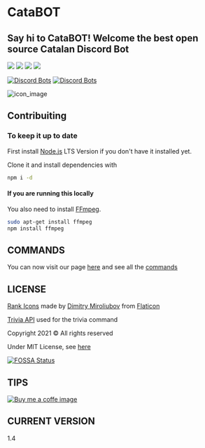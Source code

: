 # CataBOT

## Say hi to CataBOT! Welcome the best open source Catalan Discord Bot

![ ](https://img.shields.io/github/repo-size/CatalaHD/CataBot)
![ ](https://img.shields.io/github/issues/CatalaHD/CataBot)
![ ](https://img.shields.io/github/stars/CatalaHD/CataBot)
![ ](https://img.shields.io/github/license/CatalaHD/CataBot)

[![Discord Bots](https://top.gg/api/widget/servers/529787494510624768.svg)](https://top.gg/bot/529787494510624768)
[![Discord Bots](https://top.gg/api/widget/status/529787494510624768.svg)](https://top.gg/bot/529787494510624768)


![icon_image](https://raw.githubusercontent.com/CatalaHD/CataBot/main/imgs/icon_cat.png)

## Contribuiting

### To keep it up to date

First install [Node.js](https://nodejs.org/en/) LTS Version if you don't have it installed yet.

Clone it and install dependencies with

```sh
npm i -d
```

#### If you are running this locally

You also need to install [FFmpeg](https://www.youtube.com/watch?v=qjtmgCb8NcE).

```sh
sudo apt-get install ffmpeg
npm install ffmpeg
```

## **COMMANDS**

You can now visit our page [here](https://catalahd.github.io/CataBot/) and see all the [commands](https://catalahd.github.io/CataBot/commands)

## LICENSE

[Rank Icons](https://www.flaticon.com/packs/rank-badge) made by [Dimitry Miroliubov](https://www.flaticon.com/authors/dimitry-miroliubov) from [Flaticon](https://www.flaticon.com/)

[Trivia API](https://opentdb.com/) used for the trivia command

Copyright 2021 © All rights reserved

Under MIT License, see [here](LICENSE)

[![FOSSA Status](https://app.fossa.com/api/projects/git%2Bgithub.com%2FCatalaHD%2FCataBot.svg?type=large)](https://app.fossa.com/projects/git%2Bgithub.com%2FCatalaHD%2FCataBot?ref=badge_large)

## TIPS

[![Buy me a coffe image](https://cdn.ko-fi.com/cdn/kofi2.png?v=2)](https://ko-fi.com/catabot)

## CURRENT VERSION

1.4
